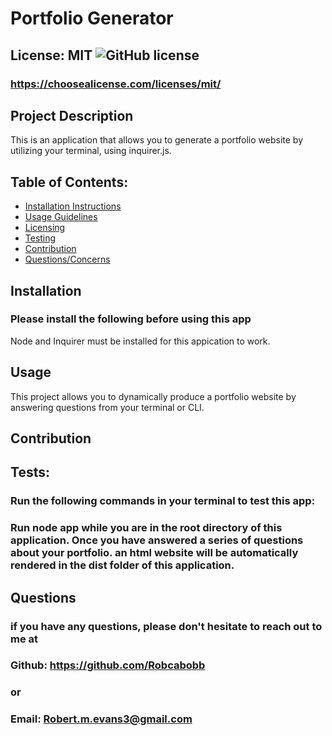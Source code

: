 
# Portfolio Generator

## License: MIT  ![GitHub license](https://img.shields.io/github/license/Naereen/StrapDown.js.svg)
### https://choosealicense.com/licenses/mit/

## Project Description
This is an application that allows you to generate a portfolio website by utilizing your terminal, using inquirer.js.

## Table of Contents:
- [Installation Instructions](#installation)
- [Usage Guidelines](#usage)
- [Licensing](#license)
- [Testing](#tests)
- [Contribution](#contribution)
- [Questions/Concerns](#questions)

## Installation
### Please install the following before using this app
Node and Inquirer must be installed for this appication to work.

## Usage
This project allows you to dynamically produce a portfolio website by answering questions from your terminal or CLI.

## Contribution


## Tests:
### Run the following commands in your terminal to test this app:
### Run node app while you are in the root directory of this application. Once you have answered a series of questions about your portfolio. an html website will be automatically rendered in the dist folder of this application.

## Questions
### if you have any questions, please don't hesitate to reach out to me at
### Github: https://github.com/Robcabobb
### or
### Email: Robert.m.evans3@gmail.com
